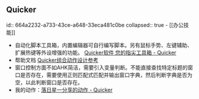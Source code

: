 ## Quicker
id:: 664a2232-a733-43ce-a648-33eca481c0be
collapsed:: true
	- [[办公技能]]
- 自动化脚本工具箱，内置编辑器可自行编写脚本。另有鼠标手势、左键辅助、扩展热键等外设增强的功能。 [Quicker软件 您的指尖工具箱 - Quicker](https://getquicker.net/)
- 帮助文档 [Quicker组合动作设计参考](https://www.yuque.com/quicker/help)
- 窗口控制方面不如AHK简洁，需要引入变量判断。不能直接查找特定标题的窗口是否存在，需要使用正则匹配式匹配并输出窗口字典，然后判断字典是否为空，以此判断窗口是否存在。
- 我的动作：[落日星一分享的动作 - Quicker](https://getquicker.net/User/Actions/624819-%E8%90%BD%E6%97%A5%E6%98%9F%E4%B8%80)